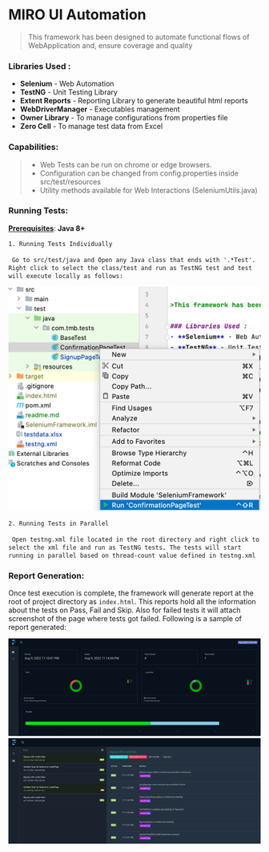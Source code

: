 
# MIRO UI Automation

>This framework has been designed to automate functional flows of WebApplication and, ensure coverage and quality

### Libraries Used :
- **Selenium** - Web Automation
- **TestNG** - Unit Testing Library
- **Extent Reports** - Reporting Library to generate beautiful html reports
- **WebDriverManager** - Executables management
- **Owner Library** - To manage configurations from properties file
- **Zero Cell** - To manage test data from Excel

### Capabilities:
> - Web Tests can be run on chrome or edge browsers.
> - Configuration can be changed from config.properties inside src/test/resources
> - Utility methods available for Web Interactions (SeleniumUtils.java)

### Running Tests:
**[Prerequisites]()**: **Java 8+**

    1. Running Tests Individually
     
     Go to src/test/java and Open any Java class that ends with '.*Test'. Right click to select the class/test and run as TestNG test and test will execute locally as follows:
![img.png](images/img_2.png)
 
    2. Running Tests in Parallel

     Open testng.xml file located in the root directory and right click to select the xml file and run as TestNG tests. The tests will start running in parallel based on thread-count value defined in testng.xml

### Report Generation:

Once test execution is complete, the framework will generate report at the root of project directory as `index.html`. This reports hold all the information about the tests on Pass, Fail and Skip. Also for failed tests it will attach screenshot of the page where tests got failed. 
Following is a sample of report generated:

![img.png](images/img.png)
![img_1.png](images/img_1.png)
